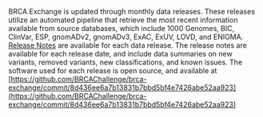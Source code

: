 BRCA Exchange is updated through monthly data releases. These releases utilize an automated pipeline that retrieve the most recent information available from source databases, which include 1000 Genomes, BIC, ClinVar, ESP, gnomADv2, gnomADv3, ExAC, ExUV, LOVD, and ENIGMA. [Release Notes](https://brcaexchange.org/release/12) are available for each data release. The release notes are available for each release date, and include data summaries on new variants, removed variants, new classifications, and known issues. The software used for each release is open source, and available at
[https://github.com/BRCAChallenge/brca-exchange/commit/8d436ee6a7b13831b7bbd5bf4e7426abe52aa923](https://github.com/BRCAChallenge/brca-exchange/commit/8d436ee6a7b13831b7bbd5bf4e7426abe52aa923)
